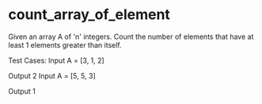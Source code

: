 # count_array_of_element

Given an array A of 'n' integers. 
Count the number of elements that have at least 1 elements greater than itself.


Test Cases:
Input
A = [3, 1, 2]

Output
2
Input
A = [5, 5, 3]

Output
1
